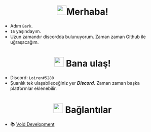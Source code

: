 <h1 align="center"><img src="https://raw.githubusercontent.com/nixin72/nixin72/master/wave.gif" width="30px">Merhaba!</h1>

- Adım `Berk`. 
- `16` yaşındayım. 
- Uzun zamandır discordda bulunuyorum. Zaman zaman Github ile uğraşacağım.
<h1 align="center"><img src="https://www.covercompare.com/images/icon-phone.gif" width="30px"> Bana ulaş!</h1>

- Discord: `Loiren#5280`
- Şuanlık tek ulaşabileceğiniz yer ***Discord.*** Zaman zaman başka platformlar eklenebilir.
<h1 align="center"><img src="https://image.flaticon.com/icons/png/512/3308/3308178.png" width="30px"> Bağlantılar</h1>

- 📚 [Void Development](https://discord.gg/Qdbq2v8FM4)
